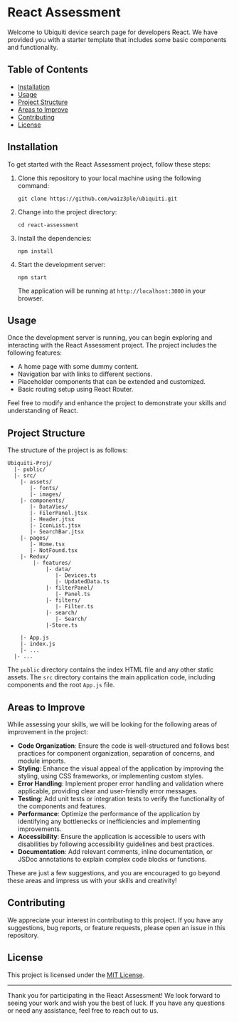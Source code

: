 # React Assessment

Welcome to Ubiquiti device search page for developers React. We have provided you with a starter template that includes some basic components and functionality.

## Table of Contents

- [Installation](#installation)
- [Usage](#usage)
- [Project Structure](#project-structure)
- [Areas to Improve](#areas-to-improve)
- [Contributing](#contributing)
- [License](#license)

## Installation

To get started with the React Assessment project, follow these steps:

1. Clone this repository to your local machine using the following command:
   ```
   git clone https://github.com/waiz3ple/ubiquiti.git
   ```
2. Change into the project directory:
   ```
   cd react-assessment
   ```
3. Install the dependencies:
   ```
   npm install
   ```
4. Start the development server:
   ```
   npm start
   ```
   The application will be running at `http://localhost:3000` in your browser.

## Usage

Once the development server is running, you can begin exploring and interacting with the React Assessment project. The project includes the following features:

- A home page with some dummy content.
- Navigation bar with links to different sections.
- Placeholder components that can be extended and customized.
- Basic routing setup using React Router.

Feel free to modify and enhance the project to demonstrate your skills and understanding of React.

## Project Structure

The structure of the project is as follows:

```
Ubiquiti-Proj/
  |- public/
  |- src/
    |- assets/
       |- fonts/
       |- images/
    |- components/
       |- DataVies/
       |- FilerPanel.jtsx
       |- Header.jtsx
       |- IconList.jtsx
       |- SearchBar.jtsx
    |- pages/
       |- Home.tsx
       |- NotFound.tsx
    |- Redux/
        |- features/
            |- data/
               |- Devices.ts
               |- UpdatedData.ts
            |- filterPanel/
               |- Panel.ts
            |- filters/
               |- Filter.ts
            |- search/
               |- Search/
            |-Store.ts

    |- App.js
    |- index.js
    |- ...
  |- ...
```

The `public` directory contains the index HTML file and any other static assets. The `src` directory contains the main application code, including components and the root `App.js` file.

## Areas to Improve

While assessing your skills, we will be looking for the following areas of improvement in the project:

- **Code Organization**: Ensure the code is well-structured and follows best practices for component organization, separation of concerns, and module imports.
- **Styling**: Enhance the visual appeal of the application by improving the styling, using CSS frameworks, or implementing custom styles.
- **Error Handling**: Implement proper error handling and validation where applicable, providing clear and user-friendly error messages.
- **Testing**: Add unit tests or integration tests to verify the functionality of the components and features.
- **Performance**: Optimize the performance of the application by identifying any bottlenecks or inefficiencies and implementing improvements.
- **Accessibility**: Ensure the application is accessible to users with disabilities by following accessibility guidelines and best practices.
- **Documentation**: Add relevant comments, inline documentation, or JSDoc annotations to explain complex code blocks or functions.

These are just a few suggestions, and you are encouraged to go beyond these areas and impress us with your skills and creativity!

## Contributing

We appreciate your interest in contributing to this project. If you have any suggestions, bug reports, or feature requests, please open an issue in this repository.

## License

This project is licensed under the [MIT License](LICENSE).

---

Thank you for participating in the React Assessment! We look forward to seeing your work and wish you the best of luck. If you have any questions or need any assistance, feel free to reach out to us.
